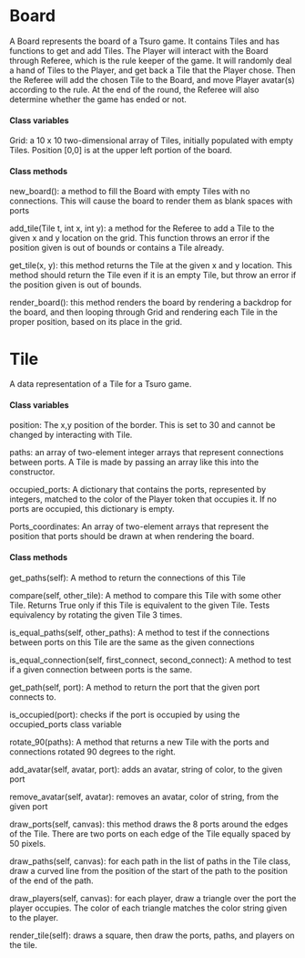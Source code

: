 # Board

A Board represents the board of a Tsuro game. It contains Tiles and has functions to get and add Tiles. The Player will interact with the Board through Referee, which is  the rule keeper of the game. It will randomly deal a hand of Tiles to the Player, and get back a Tile that the Player chose. Then the Referee will add the chosen Tile to the Board, and move Player avatar(s) according to the rule. At the end of the round, the Referee will also determine whether the game has ended or not.

#### Class variables
Grid: a 10 x 10 two-dimensional array of Tiles, initially populated with empty Tiles. Position [0,0] is at the upper left portion of the board.

#### Class methods
new_board(): a method to fill the Board with empty Tiles with no connections. This will cause the board to render them as blank spaces with ports

add_tile(Tile t, int x, int y): a method for the Referee to add a Tile to the given x and y location on the grid. This function throws an error if the position given is out of bounds or contains a Tile already.

get_tile(x, y): this method returns the Tile at the given x and y location. This method should return the Tile even if it is an empty Tile, but throw an error if the position given is out of bounds.

render_board(): this method renders the board by rendering a backdrop for the board, and then looping through Grid and rendering each Tile in the proper position, based on its place in the grid.

# Tile
A data representation of a Tile for a Tsuro game.

#### Class variables
position: The x,y position of the border. This is set to 30 and cannot be changed by interacting with Tile.

paths: an array of two-element integer arrays that represent connections between ports. A Tile is made by passing an array like this into the constructor.

occupied_ports: A dictionary that contains the ports, represented by integers, matched to the color of the Player token that occupies it. If no ports are occupied, this dictionary is empty.

Ports_coordinates: An array of two-element arrays that represent the position that ports should be drawn at when rendering the board.



#### Class methods
get_paths(self): A method to return the connections of this Tile

compare(self, other_tile): A method to compare this Tile with some other Tile. Returns True only if this Tile is equivalent to the given Tile. Tests equivalency by rotating the given Tile 3 times.

is_equal_paths(self, other_paths): A method to test if the connections between ports on this Tile are the same as the given connections

is_equal_connection(self, first_connect, second_connect): A method to test if a given connection between ports is the same.

get_path(self, port): A method to return the port that the given port connects to.

is_occupied(port): checks if the port is occupied by using the occupied_ports class variable

rotate_90(paths): A method that returns a new Tile with the ports and connections rotated 90 degrees to the right.

add_avatar(self, avatar, port): adds an avatar, string of color, to the given port

remove_avatar(self, avatar): removes an avatar, color of string, from the given port

draw_ports(self, canvas): this method draws the 8 ports around the edges of the Tile. There are two ports on each edge of the Tile equally spaced by 50 pixels.

draw_paths(self, canvas): for each path in the list of paths in the Tile class, draw a curved line from the position of the start of the path to the position of the end of the path.

draw_players(self, canvas): for each player, draw a triangle over the port the player occupies. The color of each triangle matches the color string given to the player.

render_tile(self): draws a square, then draw the ports, paths, and players on the tile.
